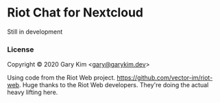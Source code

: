 # Riot Chat for Nextcloud

Still in development

### License

Copyright © 2020 Gary Kim &lt;<gary@garykim.dev>&gt;

Using code from the Riot Web project. <https://github.com/vector-im/riot-web>. Huge thanks to the Riot Web developers. They're doing the actual heavy lifting here.
